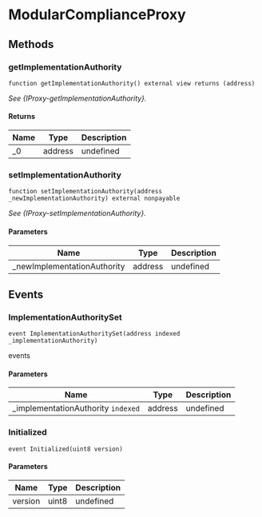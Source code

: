 # ModularComplianceProxy









## Methods

### getImplementationAuthority

```solidity
function getImplementationAuthority() external view returns (address)
```



*See {IProxy-getImplementationAuthority}.*


#### Returns

| Name | Type | Description |
|---|---|---|
| _0 | address | undefined |

### setImplementationAuthority

```solidity
function setImplementationAuthority(address _newImplementationAuthority) external nonpayable
```



*See {IProxy-setImplementationAuthority}.*

#### Parameters

| Name | Type | Description |
|---|---|---|
| _newImplementationAuthority | address | undefined |



## Events

### ImplementationAuthoritySet

```solidity
event ImplementationAuthoritySet(address indexed _implementationAuthority)
```

events



#### Parameters

| Name | Type | Description |
|---|---|---|
| _implementationAuthority `indexed` | address | undefined |

### Initialized

```solidity
event Initialized(uint8 version)
```





#### Parameters

| Name | Type | Description |
|---|---|---|
| version  | uint8 | undefined |




